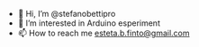 - 👋 Hi, I’m @stefanobettipro
- 👀 I’m interested in Arduino esperiment
- 📫 How to reach me esteta.b.finto@gmail.com

<!---
stefanobettipro/stefanobettipro is a ✨ special ✨ repository because its `README.md` (this file) appears on your GitHub profile.
You can click the Preview link to take a look at your changes.
--->
